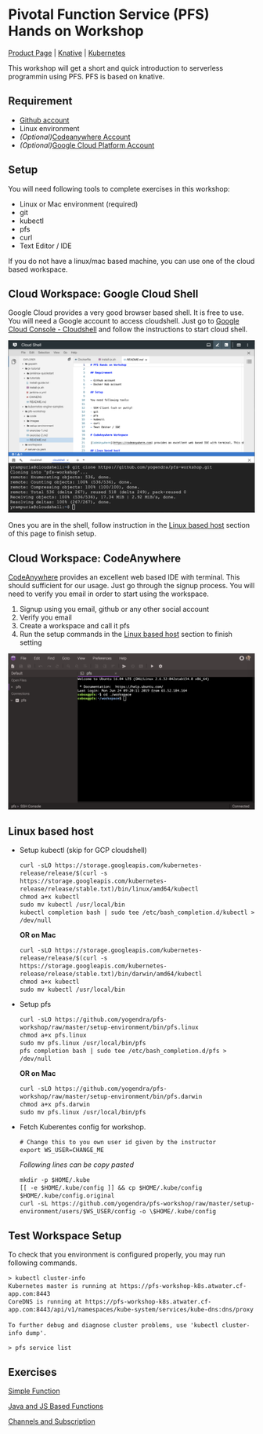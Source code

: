 # Pivotal Function Service (PFS) Hands on Workshop

[Product Page](http://pivotal.io/pfs) | [Knative](https://knative.dev/) | [Kubernetes](https://kubernetes.io/)

This workshop will get a short and quick introduction to serverless programmin using PFS. PFS is based on knative.

## Requirement

- [Github account](https://github.com)
- Linux environment
- _(Optional)_[Codeanywhere Account](https://codeanywhere.com/)
- _(Optional)_[Google Cloud Platform Account](https://cloud.google.com/)

## Setup

You will need following tools to complete exercises in this workshop:

- Linux or Mac environment (required)
- git
- kubectl
- pfs
- curl
- Text Editor / IDE

If you do not have a linux/mac based machine, you can use one of the cloud based workspace.

## Cloud Workspace: Google Cloud Shell

Google Cloud provides a very good browser based shell. It is free to use. You will need a Google account to access cloudshell.
Just go to [Google Cloud Console - Cloudshell](https://console.cloud.google.com/cloudshell/editor) and follow the instructions to start cloud shell.

![Google Cloud Platform - Cloudshell](images/google-cloudshell.png)

Ones you are in the shell, follow instruction in the [Linux based host](#linux-based-host) section of this page to finish setup.

## Cloud Workspace: CodeAnywhere

[CodeAnywhere](https://codeanywhere.com) provides an excellent web based IDE with terminal. This should sufficient for our usage. Just go through the signup process. You will need to verify you email in order to start using the workspace.

1. Signup using you email, github or any other social account
1. Verify you email
1. Create a workspace and call it pfs
1. Run the setup commands in the [Linux based host](#linux-based-host) section to finish setting

![Code Anywhere](images/codeanywhere.png)

## Linux based host

- Setup kubectl (skip for GCP cloudshell)

  ```
  curl -sLO https://storage.googleapis.com/kubernetes-release/release/$(curl -s https://storage.googleapis.com/kubernetes-release/release/stable.txt)/bin/linux/amd64/kubectl
  chmod a+x kubectl
  sudo mv kubectl /usr/local/bin
  kubectl completion bash | sudo tee /etc/bash_completion.d/kubectl > /dev/null
  ```

  **OR on Mac**

  ```
  curl -sLO https://storage.googleapis.com/kubernetes-release/release/$(curl -s https://storage.googleapis.com/kubernetes-release/release/stable.txt)/bin/darwin/amd64/kubectl
  chmod a+x kubectl
  sudo mv kubectl /usr/local/bin
  ```

* Setup pfs

  ```
  curl -sLO https://github.com/yogendra/pfs-workshop/raw/master/setup-environment/bin/pfs.linux
  chmod a+x pfs.linux
  sudo mv pfs.linux /usr/local/bin/pfs
  pfs completion bash | sudo tee /etc/bash_completion.d/pfs > /dev/null

  ```

  **OR on Mac**

  ```
  curl -sLO https://github.com/yogendra/pfs-workshop/raw/master/setup-environment/bin/pfs.darwin
  chmod a+x pfs.darwin
  sudo mv pfs.linux /usr/local/bin/pfs

  ```

* Fetch Kuberentes config for workshop.

  ```
  # Change this to you own user id given by the instructor
  export WS_USER=CHANGE_ME
  ```

  _Following lines can be copy pasted_

  ```
  mkdir -p $HOME/.kube
  [[ -e $HOME/.kube/config ]] && cp $HOME/.kube/config $HOME/.kube/config.original
  curl -sL https://github.com/yogendra/pfs-workshop/raw/master/setup-environment/users/$WS_USER/config -o \$HOME/.kube/config

  ```

## Test Workspace Setup

To check that you environment is configured properly, you may run following commands.

```
> kubectl cluster-info
Kubernetes master is running at https://pfs-workshop-k8s.atwater.cf-app.com:8443
CoreDNS is running at https://pfs-workshop-k8s.atwater.cf-app.com:8443/api/v1/namespaces/kube-system/services/kube-dns:dns/proxy

To further debug and diagnose cluster problems, use 'kubectl cluster-info dump'.
```

```
> pfs service list
```

## Exercises

[Simple Function](exercise-1.md)

[Java and JS Based Functions](exercise-2.md)

[Channels and Subscription](exercise-3.md)
